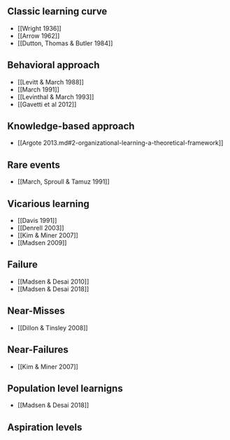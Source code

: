 ## Classic learning curve
* [[Wright 1936]]
* [[Arrow 1962]]
* [[Dutton, Thomas & Butler 1984]]

## Behavioral approach
* [[Levitt & March 1988]]
* [[March 1991]]
* [[Levinthal & March 1993]]
* [[Gavetti et al 2012]]

## Knowledge-based approach
* [[Argote 2013.md#2-organizational-learning-a-theoretical-framework]]

## Rare events
* [[March, Sproull & Tamuz 1991]]

## Vicarious learning
* [[Davis 1991]]
* [[Denrell 2003]]
* [[Kim & Miner 2007]]
* [[Madsen 2009]]

## Failure
* [[Madsen & Desai 2010]]
* [[Madsen & Desai 2018]]

## Near-Misses
* [[Dillon & Tinsley 2008]]

## Near-Failures
* [[Kim & Miner 2007]]

## Population level learnigns
* [[Madsen & Desai 2018]]

## Aspiration levels